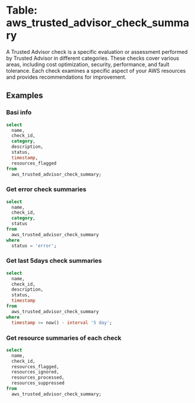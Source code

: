 # Table: aws_trusted_advisor_check_summary

A Trusted Advisor check is a specific evaluation or assessment performed by Trusted Advisor in different categories. These checks cover various areas, including cost optimization, security, performance, and fault tolerance. Each check examines a specific aspect of your AWS resources and provides recommendations for improvement.

## Examples

### Basi info

```sql
select
  name,
  check_id,
  category,
  description,
  status,
  timestamp,
  resources_flagged
from
  aws_trusted_advisor_check_summary;
```


### Get error check summaries

```sql
select
  name,
  check_id,
  category,
  status
from
  aws_trusted_advisor_check_summary
where
  status = 'error';
```

### Get last 5days check summaries

```sql
select
  name,
  check_id,
  description,
  status,
  timestamp
from
  aws_trusted_advisor_check_summary
where
  timestamp >= now() - interval '5 day';
```

### Get resource summaries of each check

```sql
select
  name,
  check_id,
  resources_flagged,
  resources_ignored,
  resources_processed,
  resources_suppressed
from
  aws_trusted_advisor_check_summary;
```
